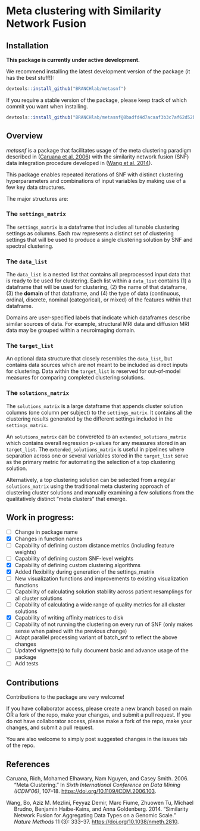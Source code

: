 
<!-- README.md is generated from README.Rmd. Please edit that file -->

# Meta clustering with Similarity Network Fusion

<!-- badges: start -->
<!-- badges: end -->

## Installation

**This package is currently under active development.**

We recommend installing the latest development version of the package
(it has the best stuff!):

``` r
devtools::install_github("BRANCHlab/metasnf")
```

If you require a stable version of the package, please keep track of
which commit you want when installing.

``` r
devtools::install_github("BRANCHlab/metasnf@8badfd4d7acaaf3b3c7af62d52b5c9324b82cc6c")
```

## Overview

*metasnf* is a package that facilitates usage of the meta clustering
paradigm described in ([Caruana et al. 2006](#ref-caruanaMeta2006)) with
the similarity network fusion (SNF) data integration procedure developed
in ([Wang et al. 2014](#ref-wangSimilarity2014)).

This package enables repeated iterations of SNF with distinct clustering
hyperparameters and combinations of input variables by making use of a
few key data structures.

The major structures are:

### The `settings_matrix`

The `settings_matrix` is a dataframe that includes all tunable
clustering settings as columns. Each row represents a distinct set of
clustering settings that will be used to produce a single clustering
solution by SNF and spectral clustering.

### The `data_list`

The `data_list` is a nested list that contains all preprocessed input
data that is ready to be used for clustering. Each list within a
`data_list` contains (1) a dataframe that will be used for clustering,
(2) the name of that dataframe, (3) the **domain** of that dataframe,
and (4) the type of data (continuous, ordinal, discrete, nominal
(categorical), or mixed) of the features within that dataframe.

Domains are user-specified labels that indicate which dataframes
describe similar sources of data. For example, structural MRI data and
diffusion MRI data may be grouped within a neuroimaging domain.

### The `target_list`

An optional data structure that closely resembles the `data_list`, but
contains data sources which are not meant to be included as direct
inputs for clustering. Data within the `target_list` is reserved for
out-of-model measures for comparing completed clustering solutions.

### The `solutions_matrix`

The `solutions_matrix` is a large dataframe that appends cluster
solution columns (one column per subject) to the `settings_matrix`. It
contains all the clustering results generated by the different settings
included in the `settings_matrix`.

An `solutions_matrix` can be convereted to an
`extended_solutions_matrix` which contains overall regression p-values
for any measures stored in an `target_list`. The
`extended_solutions_matrix` is useful in pipelines where separation
across one or several variables stored in the `target_list` serve as the
primary metric for automating the selection of a top clustering
solution.

Alternatively, a top clustering solution can be selected from a regular
`solutions_matrix` using the traditional meta clustering approach of
clustering cluster solutions and manually examining a few solutions from
the qualitatively distinct “meta clusters” that emerge.

## Work in progress:

-   [ ] Change in package name
-   [x] Changes in function names
-   [ ] Capability of defining custom distance metrics (including
    feature weights)
-   [ ] Capability of defining custom SNF-level weights
-   [x] Capability of defining custom clustering algorithms
-   [x] Added flexibility during generation of the settings_matrix
-   [ ] New visualization functions and improvements to existing
    visualization functions
-   [ ] Capability of calculating solution stability across patient
    resamplings for all cluster solutions
-   [ ] Capability of calculating a wide range of quality metrics for
    all cluster solutions
-   [x] Capability of writing affinity matrices to disk
-   [ ] Capability of not running the clustering on every run of SNF
    (only makes sense when paired with the previous change)
-   [ ] Adapt parallel processing variant of batch_snf to reflect the
    above changes
-   [ ] Updated vignette(s) to fully document basic and advance usage of
    the package
-   [ ] Add tests

## Contributions

Contributions to the package are very welcome!

If you have collaborator access, please create a new branch based on
main OR a fork of the repo, make your changes, and submit a pull
request. If you do not have collaborator access, please make a fork of
the repo, make your changes, and submit a pull request.

You are also welcome to simply post suggested changes in the issues tab
of the repo.

## References

<div id="refs" class="references csl-bib-body hanging-indent">

<div id="ref-caruanaMeta2006" class="csl-entry">

Caruana, Rich, Mohamed Elhawary, Nam Nguyen, and Casey Smith. 2006.
“Meta Clustering.” In *Sixth International Conference on Data Mining
(ICDM’06)*, 107–18. <https://doi.org/10.1109/ICDM.2006.103>.

</div>

<div id="ref-wangSimilarity2014" class="csl-entry">

Wang, Bo, Aziz M. Mezlini, Feyyaz Demir, Marc Fiume, Zhuowen Tu, Michael
Brudno, Benjamin Haibe-Kains, and Anna Goldenberg. 2014. “Similarity
Network Fusion for Aggregating Data Types on a Genomic Scale.” *Nature
Methods* 11 (3): 333–37. <https://doi.org/10.1038/nmeth.2810>.

</div>

</div>
